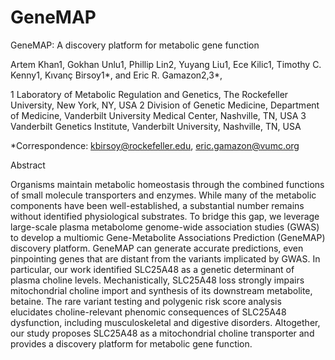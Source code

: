 # GeneMAP

GeneMAP: A discovery platform for metabolic gene function

Artem Khan1, Gokhan Unlu1, Phillip Lin2, Yuyang Liu1, Ece Kilic1, Timothy C. Kenny1, 
Kıvanç Birsoy1*, and Eric R. Gamazon2,3*,

1 Laboratory of Metabolic Regulation and Genetics, The Rockefeller University, New York, NY, USA
2 Division of Genetic Medicine, Department of Medicine, Vanderbilt University Medical Center, Nashville, TN, USA
3 Vanderbilt Genetics Institute, Vanderbilt University, Nashville, TN, USA

*Correspondence: kbirsoy@rockefeller.edu, eric.gamazon@vumc.org


Abstract

Organisms maintain metabolic homeostasis through the combined functions of small molecule transporters and enzymes. While many of the metabolic components have been well-established, a substantial number remains without identified physiological substrates. To bridge this gap, we leverage large-scale plasma metabolome genome-wide association studies (GWAS) to develop a multiomic Gene-Metabolite Associations Prediction (GeneMAP) discovery platform. GeneMAP can generate accurate predictions, even pinpointing genes that are distant from the variants implicated by GWAS. In particular, our work identified SLC25A48 as a genetic determinant of plasma choline levels. Mechanistically, SLC25A48 loss strongly impairs mitochondrial choline import and synthesis of its downstream metabolite, betaine. The rare variant testing and polygenic risk score analysis elucidates choline-relevant phenomic consequences of SLC25A48 dysfunction, including musculoskeletal and digestive disorders. Altogether, our study proposes SLC25A48 as a mitochondrial choline transporter and provides a discovery platform for metabolic gene function.

